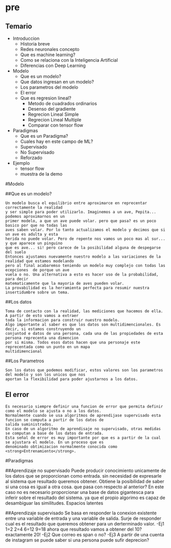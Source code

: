 # pre

## Temario

- Introduccion
    - Historia breve
    - Redes neuronales concepto
    - Que es machine learning?
    - Como se relaciona con la Inteligencia Artificial
    - Diferencias con Deep Learning
- Modelo
    - Que es un modelo?
    - Que datos ingresan en un modelo?
    - Los parametros del modelo
    - El error
    - Que es regresion lineal?
        - Metodo de cuadrados ordinarios
        - Desenso del gradiente
        - Regrecion Lineal Simple
        - Regrecion Lineal Multiple
        - Comparar con tensor flow
- Paradigmas
    - Que es un Paradigma?
    - Cuales hay en este campo de ML?
    - Supervisado
    - No Supervisado
    - Reforzado
- Ejemplo
    - tensor flow
    - muestra de la demo	

#Modelo

##Que es un modelo?

    Un modelo busca el equilibrio entre aproximarce en reprecentar correctamente la realidad
    y ser simple para poder utilizarlo. Imaginemos a un ave, Pepita... podemos aproximarnos en un
    primer modelo, a que un ave puede volar. pero que pasa? es un poco basico por que no todas las 
    aves saben volar. Por lo tanto actualizamos el modelo y decimos que si un ave es adulta y esta 
    herida no puede volar. Pero de repente nos vamos un poco mas al sur... y que aparece un pinguino 
    que es ave... si! pero carece de la posibilidad alguna de despegarse del suelo 
    Entonces ajustamos nuevamente nuestro modelo a las variaciones de la realidad que estamos modelando 
    pero al final acabaremso teniendo un modelo muy complejo con todas las ecepciones  de porque un ave
    vuela o no. Una alternativa a esto es hacer uso de la probabilidad, para decir 
    matematicamente que la mayoria de aves pueden volar.
    La provabilidad es la herramienta perfecta para resumir nuestra insertidumbre sobre un tema. 

##Los datos

    Toma de contacto con la realidad, las mediciones que hacemos de ella. A partir de esto vamos a extraer
    toda la informacion para construir nuestro modelo.
    Algo importante al saber es que los datos son multidimencionales. Es decir, si estamos construyendo un
    conjuntod e datos de una persona, cada una de las propiedades de esta persona reprecenta una dimencion 
    por si misma. Todos esos datos hacen que una personaje este reprecentada como un punto en un mapa 
    multidimencional

##Los Parametros

    Son los datos que podemos modificar, estos valores son los parametros del modelo y son los unicos que nos 
    aportan la flexibilidad para poder ajustarnos a los datos.
            
## El error

    Es necesario siempre definir una funcion de error que permita definir como el modelo se ajusta o no a los datos.
    Normalmente cuando se usa algoritmos de aprendijase supervisado esta funcion se computa a partir de los datos de 
    salida suministrados.
    En caso de un algoritmo de aprendisaje no supervisado, otras medidas se computan a base de los datos de entrada.
    Esta señal de error es muy importante por que es a partir de la cual se ajustara el modelo. En un proceso que es
    denominado obtimizacion normalmente conocida como <strong>Entrenamiento</strong>.  

#Paradigmas

##Aprendizaje no supervisado
    Puede producir conocimiento unicamente de los datos que se proporcionan como entrada.
    sin necesidad de expresarle al sistema que resultado queremos obtener.
    Obtiene la posibilidad de saber si una cosa es igual a otra cosa. que pasa con respecto al anterior?
    En este caso no es necesario proporcionar una base de datos gigantesca para inferir sobre el resultado del sistema.
    ya que el propio algorimo es capaz de desambiguar las similitudes.
    Espacios latentes

##Aprendizaje supervisado
    Se basa en responder la conexion existente entre una variable de entrada y una variable de salida.
    Surje de responder cual es el resultado que queremos obtener para un derterminado valor.
    -Ej1
    1=2
    2=4
    6=12
    9=18
    ahora que resultado vamos a obtener del 10? exactamente 20!
    -Ej2
    Que correo es span o no?
    -Ej3
    A partir de una cuenta de instagram se puede saber si una persona puede sufir deprecion?